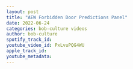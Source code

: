 ```yaml
---
layout: post
title: "AEW Forbidden Door Predictions Panel"
date: 2022-06-24
categories: bob-culture videos
author: bob-culture
spotify_track_id: 
youtube_video_id: PxLvuPQG4WU
apple_track_id: 
youtube_metadata: 
---
```

